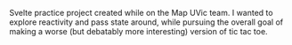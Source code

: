 Svelte practice project created while on the Map UVic team. I wanted to explore reactivity and pass state around, while pursuing the overall goal of making a worse (but debatably more interesting) version of tic tac toe.
